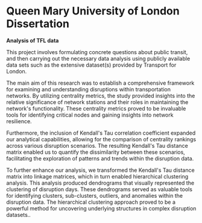 # Queen Mary University of London Dissertation

**Analysis of TFL data**

This project involves formulating concrete questions about public transit, and then carrying out
the necessary data analysis using publicly available data sets such as the extensive dataset(s)
provided by Transport for London.

The main aim of this research was to establish a comprehensive framework for examining and understanding disruptions within transportation networks. By utilizing centrality metrics, the study provided insights into the relative significance of network stations and their roles in maintaining the network's functionality. These centrality metrics proved to be invaluable tools for identifying critical nodes and gaining insights into network resilience.

Furthermore, the inclusion of Kendall's Tau correlation coefficient expanded our analytical capabilities, allowing for the comparison of centrality rankings across various disruption scenarios. The resulting Kendall's Tau distance matrix enabled us to quantify the dissimilarity between these scenarios, facilitating the exploration of patterns and trends within the disruption data.

To further enhance our analysis, we transformed the Kendall's Tau distance matrix into linkage matrices, which in turn enabled hierarchical clustering analysis. This analysis produced dendrograms that visually represented the clustering of disruption days. These dendrograms served as valuable tools for identifying clusters, sub-clusters, outliers, and anomalies within the disruption data. The hierarchical clustering approach proved to be a powerful method for uncovering underlying structures in complex disruption datasets..